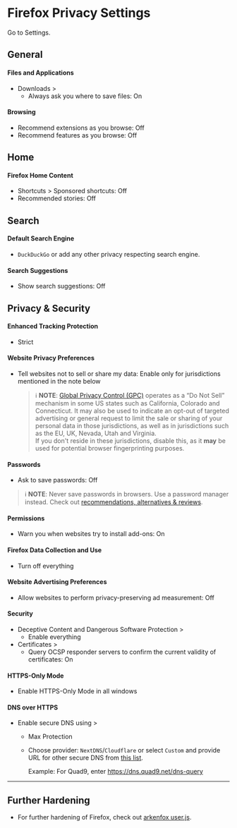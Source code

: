 # Firefox Privacy Settings

Go to Settings.



## General

#### Files and Applications
- Downloads >
  - Always ask you where to save files: On

#### Browsing
- Recommend extensions as you browse: Off
- Recommend features as you browse: Off



## Home

#### Firefox Home Content
- Shortcuts > Sponsored shortcuts: Off
- Recommended stories: Off



## Search

#### Default Search Engine
- `DuckDuckGo` or add any other privacy respecting search engine.

#### Search Suggestions
- Show search suggestions: Off



## Privacy & Security

#### Enhanced Tracking Protection
- Strict

#### Website Privacy Preferences
- Tell websites not to sell or share my data: Enable only for jurisdictions mentioned in the note below
  > :information_source: **NOTE**: [Global Privacy Control (GPC)](https://globalprivacycontrol.org/) operates as a “Do Not Sell” mechanism in some US states such as California, Colorado and Connecticut. It may also be used to indicate an opt-out of targeted advertising or general request to limit the sale or sharing of your personal data in those jurisdictions, as well as in jurisdictions such as the EU, UK, Nevada, Utah and Virginia.
  > <br>If you don't reside in these jurisdictions, disable this, as it **may** be used for potential browser fingerprinting purposes.

#### Passwords
- Ask to save passwords: Off

> :information_source: **NOTE**: Never save passwords in browsers. Use a password manager instead. Check out [recommendations, alternatives & reviews](https://github.com/StellarSand/privacy-settings#recommendations-alternatives--reviews).

#### Permissions
- Warn you when websites try to install add-ons: On

#### Firefox Data Collection and Use
- Turn off everything

#### Website Advertising Preferences
- Allow websites to perform privacy-preserving ad measurement: Off

#### Security
- Deceptive Content and Dangerous Software Protection >
  - Enable everything
- Certificates >
  - Query OCSP responder servers to confirm the current validity of certificates: On

#### HTTPS-Only Mode
- Enable HTTPS-Only Mode in all windows

#### DNS over HTTPS
- Enable secure DNS using >
  - Max Protection
  - Choose provider: `NextDNS`/`Cloudflare` or select `Custom` and provide URL for other secure DNS from [this list](https://www.privacyguides.org/en/dns/#recommended-providers).
  
    Example: For Quad9, enter https://dns.quad9.net/dns-query

---

## Further Hardening
- For further hardening of Firefox, check out [arkenfox user.js](https://github.com/arkenfox/user.js).